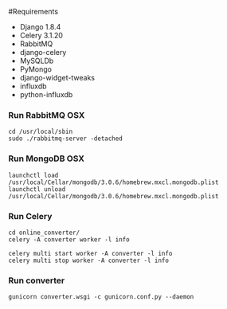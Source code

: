 #Requirements

* Django 1.8.4
* Celery 3.1.20
* RabbitMQ
* django-celery
* MySQLDb
* PyMongo
* django-widget-tweaks
* influxdb
* python-influxdb

### Run RabbitMQ OSX

```
cd /usr/local/sbin
sudo ./rabbitmq-server -detached
```

### Run MongoDB OSX

```
launchctl load /usr/local/Cellar/mongodb/3.0.6/homebrew.mxcl.mongodb.plist
launchctl unload /usr/local/Cellar/mongodb/3.0.6/homebrew.mxcl.mongodb.plist
```

### Run Celery

```
cd online_converter/
celery -A converter worker -l info
```
```
celery multi start worker -A converter -l info
celery multi stop worker -A converter -l info
```

### Run converter
```
gunicorn converter.wsgi -c gunicorn.conf.py --daemon
```